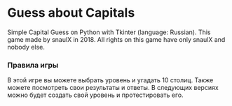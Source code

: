 # Guess about Capitals
Simple Capital Guess on Python with Tkinter (language: Russian). This game made by snaulX in 2018.
All rights on this game have only snaulX and nobody else.
### Правила игры
В этой игре вы можете выбрать уровень и угадать 10 столиц. Также можете посмотреть свои результаты и ответы. В следующих версиях можно будет создать свой уровень и протестировать его.
